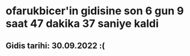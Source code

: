 # ofarukbicer'in gidisine son 6 gun 9 saat 47 dakika 37 saniye kaldi

## Gidis tarihi: 30.09.2022 :(